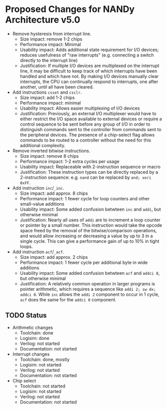 # Proposed Changes for NANDy Architecture v5.0

* Remove hysteresis from interrupt line.
    * Size impact: remove 1-2 chips
    * Performance impact: Minimal
    * Usability impact: Adds additional state requirement for I/O devices;
      reduces usefulness of "raw interrupts" (e.g. connecting a switch directly
      to the interrupt line)
    * Justification: If multiple I/O devices are multiplexed on the interrupt
      line, it may be difficult to keep track of which interrupts have been
      handled and which have not. By making I/O devices manually clear
      interrupts, the CPU can continually respond to interrupts, one after
      another, until all have been cleared.
* Add instructions `csset` and `csclr`.
    * Size impact: add 1-2 chips
    * Performance impact: minimal
    * Usability impact: Allows easier multiplexing of I/O devices
    * Justification: Previously, an external I/O multiplexer would have to
      either restrict the I/O space available to external devices or require a
      control sequence to be sent before any group of I/O in order to
      distinguish commands sent to the controller from commands sent to the
      peripheral devices. The presence of a chip-select flag allows commands to
      be routed to a controller without the need for this additional complexity.
* Remove inverted bitwise instructions.
    * Size impact: remove 8 chips
    * Performance impact: 1-2 extra cycles per usage
    * Usability impact: Replaceable with 2-instruction sequence or macro
    * Justification: These instruction types can be directly replaced by
      a 2-instruction sequence: e.g. `nand` can be replaced by `and; xori 0xFF`.
* Add instruction `inc`/`_inc`.
    * Size impact: add approx. 8 chips
    * Performance impact: 1 fewer cycle for loop counters and other small-value
      additions
    * Usability impact: Some added confusion betwteen `inc` and `addi`, but
      otherwise minimal
    * Justification: Nearly all uses of `addi` are to increment a loop counter
      or pointer by a small number. This instruction would take the opcode space
      freed by the removal of the bitwise/comparison operations, and would allow
      increasing or decreasing a value by up to 3 in a single cycle. This can
      give a performance gain of up to 10% in tight loops.
* Add instruction `acf`/`_acf`.
    * Size impact: add approx. 2 chips
    * Performance impact: 1 fewer cycle per additional byte in wide additions
    * Usability impact: Some added confusion betwteen `acf` and `addci 0`, but
      otherwise minimal
    * Justification: A relatively common operation in larger programs is pointer
      arithmetic, which requires a sequence like `addi 2; sw dx; addci 0`. While
      `inc` allows the `addi 2` component to occur in 1 cycle, `acf` does the
      same for the `addci 0` component.


## TODO Status
* Arithmetic changes
  * Toolchain: done
  * Logisim: done
  * Verilog: not started
  * Documentation: not started
* Interrupt changes
  * Toolchain: done, mostly
  * Logisim: not started
  * Verilog: not started
  * Documentation: not started
* Chip select
  * Toolchain: not started
  * Logisim: not started
  * Verilog: not started
  * Documentation: not started